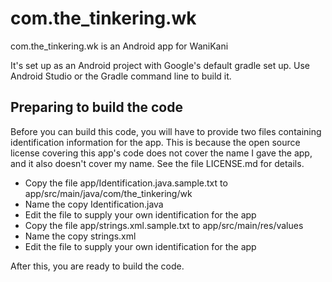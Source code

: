 # com.the_tinkering.wk

com.the_tinkering.wk is an Android app for WaniKani

It's set up as an Android project with Google's default gradle set up.
Use Android Studio or the Gradle command line to build it.

## Preparing to build the code

Before you can build this code, you will have to provide two files containing identification
information for the app. This is because the open source license covering this app's code
does not cover the name I gave the app, and it also doesn't cover my name. See the file
LICENSE.md for details.

- Copy the file app/Identification.java.sample.txt to app/src/main/java/com/the_tinkering/wk
- Name the copy Identification.java
- Edit the file to supply your own identification for the app
- Copy the file app/strings.xml.sample.txt to app/src/main/res/values
- Name the copy strings.xml
- Edit the file to supply your own identification for the app

After this, you are ready to build the code.


